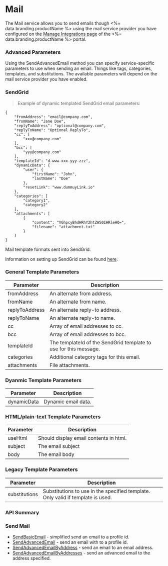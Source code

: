 # Mail

The Mail service allows you to send emails though <%= data.branding.productName %> using the mail service provider you have configured on the [Manage Integrations page](https://portal.braincloudservers.com/admin/dashboard#/development/integrations-manage-integrations) of the <%= data.branding.productName %> portal.

### Advanced Parameters

Using the SendAdvancedEmail method you can specify service-specific parameters to use when sending an email. Things like tags, categories, templates, and substitutions.
The available parameters will depend on the mail service provider you have enabled.

### SendGrid

> Example of dynamic templated SendGrid email parameters:

```json-doc
{
    "fromAddress": "email@company.com",
    "fromName": "Jane Doe",
    "replyToAddress": "optional@company.com",
    "replyToName": "Optional ReplyTo",
    "cc": [
        "xxx@company.com"
    ],
    "bcc": [
        "yyy@company.com"
    ],
    "templateId": "d-www-xxx-yyy-zzz",
    "dynamicData": {
        "user": {
            "firstName": "John",
            "lastName": "Doe"
        },
        "resetLink": "www.dummuyLink.io"
    },
    "categories": [
        "category1",
        "category2"
    ],
    "attachments": [
        {
            "content": "VGhpcyBhdHRhY2htZW50IHRleHQ=",
            "filename": "attachment.txt"
        }
    ]
}
```

Mail template formats sent into SendGrid.

Information on setting up SendGrid can be found [here](/learn/portal-tutorials/email-integration-sendgrid/).

### General Template Parameters

| Parameter      | Description                                                      |
| -------------- | ---------------------------------------------------------------- |
| fromAddress    | An alternate from address.                                       |
| fromName       | An alternate from name.                                          |
| replyToAddress | An alternate reply-to address.                                   |
| replyToName    | An alternate reply-to name.                                      |
| cc             | Array of email addresses to cc.                                  |
| bcc            | Array of email addresses to bcc.                                 |
| templateId     | The templateId of the SendGrid template to use for this message. |
| categories     | Additional category tags for this email.                         |
| attachments    | File attachments.                                                |

### Dyanmic Template Parameters

| Parameter   | Description         |
| ----------- | ------------------- |
| dynamicData | Dynamic email data. |

### HTML/plain-text Template Parameters

| Parameter | Description                            |
| --------- | -------------------------------------- |
| useHtml   | Should display email contents in html. |
| subject   | The email subject                      |
| body      | The email body                         |

### Legacy Template Parameters

| Parameter     | Description                                                                     |
| ------------- | ------------------------------------------------------------------------------- |
| substitutions | Substitutions to use in the specified template. Only valid if template is used. |

### API Summary

### Send Mail

-   [SendBasicEmail](/api/capi/mail/sendbasicemail) - simplified send an email to a profile id.
-   [SendAdvancedEmail](/api/capi/mail/sendadvancedemail) - send an email with to a profile id.
-   [SendAdvancedEmailByAddress](/api/capi/mail/sendadvancedemailbyaddress) - send an email to an email address.
-   [SendAdvancedEmailByAddresses](/api/capi/mail/sendadvancedemailbyaddresses) - send an advanced email to the address specified.

<DocCardList />
